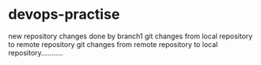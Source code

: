 # devops-practise
new repository
changes done by branch1
git changes from local repository to remote repository
git changes from remote repository  to local repository...........



